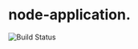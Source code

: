 # node-application.
![Build Status](https://codebuild.us-east-1.amazonaws.com/badges?uuid=eyJlbmNyeXB0ZWREYXRhIjoiK05iN1kzck5uVmpzRnhpSVZHMnd0dXU1NWw5QU5vSUZSNTNJTkhKTEJ6ZTZoa2VtZ0xxOHhvcS9Uc0lUT1cvdm9LYW9kRjA5c2FKU2lOZkxwVXVIZTVVPSIsIml2UGFyYW1ldGVyU3BlYyI6IjVMUWtiR0pUUWlBaTE4YjYiLCJtYXRlcmlhbFNldFNlcmlhbCI6MX0%3D&branch=master)
